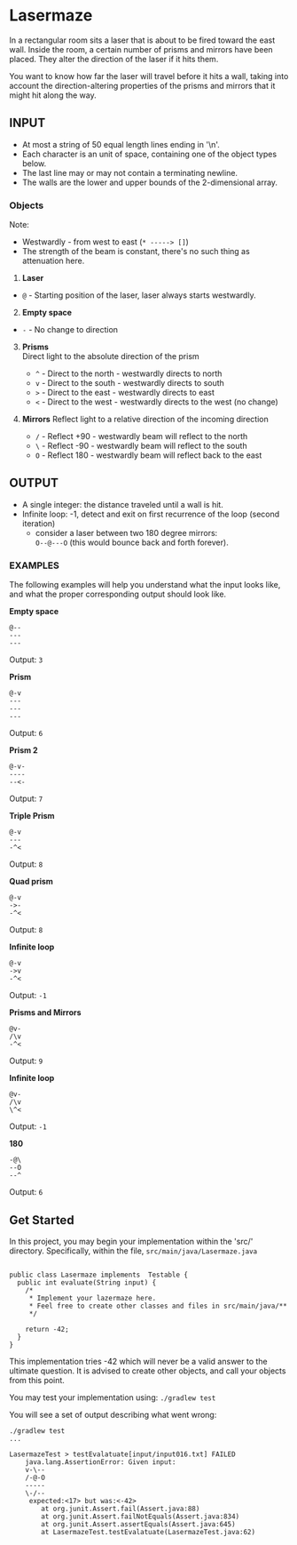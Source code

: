 # Lasermaze
In a rectangular room sits a laser that is about to be fired toward the east wall.  Inside the room, a certain number of prisms and mirrors have been placed.  They alter the direction of the laser if it hits them.  

You want to know how far the laser will travel before it hits a wall, taking into account the direction-altering properties of the prisms and mirrors that it might hit along the way.


## INPUT
* At most a string of 50 equal length lines ending in '\n'. 
* Each character is an unit of space, containing one of the object types below.  
* The last line may or may not contain a terminating newline.  
* The walls are the lower and upper bounds of the 2-dimensional array.

### Objects
Note:
* Westwardly - from west to east  (`* -----> []`)
* The strength of the beam is constant, there's no such thing as attenuation here.

1. **Laser**
  * `@` - Starting position of the laser, laser always starts westwardly.

2. **Empty space**
  * `-` - No change to direction

3. **Prisms**  
     Direct light to the absolute direction of the prism
    * `^` - Direct to the north - westwardly directs to north
    * `v` - Direct to the south - westwardly directs to south
    * `>` - Direct to the east - westwardly directs to east
    * `<` - Direct to the west - westwardly directs to the west (no change)

4. **Mirrors**
    Reflect light to a relative direction of the incoming direction
    * `/` - Reflect +90 - westwardly beam will reflect to the north
    * `\` - Reflect  -90 - westwardly beam will reflect to the south
    * `O` - Reflect 180 - westwardly beam will reflect back to the east

## OUTPUT
* A single integer: the distance traveled until a wall is hit.
* Infinite loop: -1, detect and exit on first recurrence of the loop (second iteration)
  * consider a laser between two 180 degree mirrors:  
   `O--@---O` (this would bounce back and forth forever).

### EXAMPLES
The following examples will help you understand what the input looks like, and what the proper corresponding output should look like.


**Empty space**
```
@--
---
---
```
Output: `3`

**Prism**
```
@-v
---
---
---
```
Output: `6`

**Prism 2**
```
@-v-
----
--<-
```
Output: `7`

**Triple Prism**
```
@-v
---
-^<
```
Output: `8`


**Quad prism**
```
@-v
->-
-^<
```
Output: `8` 

**Infinite loop**
```
@-v
->v
-^<
```
Output: `-1`

**Prisms and Mirrors**
```
@v-
/\v
-^<
```
Output: `9`

**Infinite loop**
```
@v-
/\v
\^<
```
Output: `-1`

**180**
```
-@\
--O
--^
```
Output: `6`


## Get Started

In this project, you may begin your implementation within the 'src/' directory.
Specifically, within the file, `src/main/java/Lasermaze.java`

```

public class Lasermaze implements  Testable {
  public int evaluate(String input) {
    /*
     * Implement your lazermaze here.
     * Feel free to create other classes and files in src/main/java/**
     */

    return -42;
  }
}
```
This implementation tries -42 which will never be a valid answer 
to the ultimate question.  It is advised to create other objects, 
and call your objects from this point.

You may test your implementation using:
`./gradlew test`

You will see a set of output describing what went wrong:
```
./gradlew test
...

LasermazeTest > testEvalatuate[input/input016.txt] FAILED
    java.lang.AssertionError: Given input:
    v-\--
    /-@-O
    -----
    \-/--
     expected:<17> but was:<-42>
        at org.junit.Assert.fail(Assert.java:88)
        at org.junit.Assert.failNotEquals(Assert.java:834)
        at org.junit.Assert.assertEquals(Assert.java:645)
        at LasermazeTest.testEvalatuate(LasermazeTest.java:62)
```